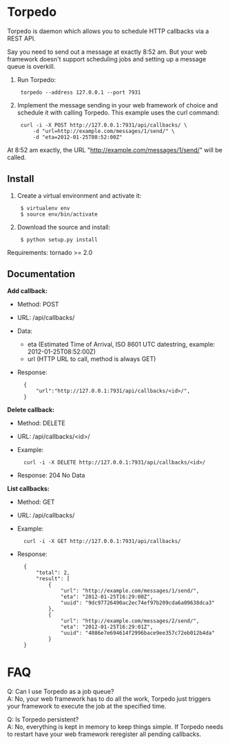 Torpedo
=======

Torpedo is daemon which allows you to schedule HTTP callbacks via a REST API.

Say you need to send out a message at exactly 8:52 am. But your web framework doesn't support scheduling jobs and setting up a message queue is overkill.

1. Run Torpedo:


		torpedo --address 127.0.0.1 --port 7931



2. Implement the message sending in your web framework of choice and schedule it with calling Torpedo. This example uses the curl command:

		curl -i -X POST http://127.0.0.1:7931/api/callbacks/ \
			-d "url=http://example.com/messages/1/send/" \
			-d "eta=2012-01-25T08:52:00Z"


At 8:52 am exactly, the URL "http://example.com/messages/1/send/" will be called.


Install
-------

1. Create a virtual environment and activate it:

		$ virtualenv env
		$ source env/bin/activate

2. Download the source and install:

		$ python setup.py install

Requirements: tornado >= 2.0

Documentation
-------------

**Add callback:**

* Method: POST
* URL: /api/callbacks/
* Data:
	* eta (Estimated Time of Arrival, ISO 8601 UTC datestring, example: 2012-01-25T08:52:00Z)
	* url (HTTP URL to call, method is always GET)
* Response:

		{
			"url":"http://127.0.0.1:7931/api/callbacks/<id>/",
		}

**Delete callback:**
	
* Method: DELETE
* URL: /api/callbacks/\<id\>/
* Example:
	
		curl -i -X DELETE http://127.0.0.1:7931/api/callbacks/<id>/

* Response: 204 No Data

**List callbacks:**

* Method: GET
* URL: /api/callbacks/
* Example:
	
		curl -i -X GET http://127.0.0.1:7931/api/callbacks/

* Response:
		
		{
			"total": 2,
			"result": [
				{
					"url": "http://example.com/messages/1/send/",
				 	"eta": "2012-01-25T16:29:00Z",
					"uuid": "9dc97726490ac2ec74ef97b209cda6a09638dca3"
				},
				{
					"url": "http://example.com/messages/2/send/",
					"eta": "2012-01-25T16:29:01Z",
					"uuid": "4086e7e694614f2996bace9ee357c72eb012b4da"
				}
		}


FAQ
===

Q: Can I use Torpedo as a job queue?  
A: No, your web framework has to do all the work, Torpedo just triggers your framework to execute the job at the specified time.

Q: Is Torpedo persistent?  
A: No, everything is kept in memory to keep things simple. If Torpedo needs to restart have your web framework reregister all pending callbacks.
